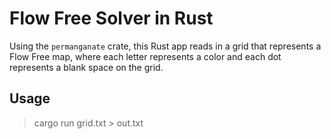 # Flow Free Solver in Rust

Using the `permanganate` crate, this Rust app reads in a grid that represents a Flow Free map, where each letter represents a color and each dot represents a blank space on the grid.

## Usage

> cargo run grid.txt > out.txt